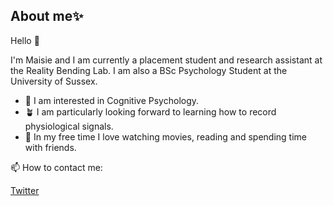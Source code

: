 ##  About me✨

Hello 👋 

I'm Maisie and I am currently a placement student and research assistant at the Reality Bending Lab. I am also a BSc Psychology Student at the University of Sussex. 

- 🧠 I am interested in Cognitive Psychology. 
- 🪴 I am particularly looking forward to learning how to record physiological signals. 
-  🎥 In my free time I love watching movies, reading and spending time with friends. 

📫 How to contact me: 

[Twitter](https://x.com/maisiebenn90255)

	


